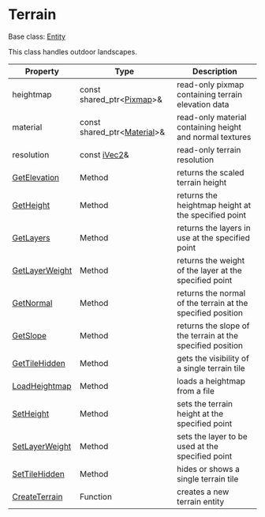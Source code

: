 # Terrain

Base class: [Entity](Entity.md)

This class handles outdoor landscapes.

| Property | Type | Description |
|-----|-----|-----|
| heightmap | const shared_ptr<[Pixmap](Pixmap.md)\>& | read-only pixmap containing terrain elevation data |
| material | const shared_ptr<[Material](Material.md)\>& | read-only material containing height and normal textures |
| resolution | const [iVec2](iVec2.md)& | read-only terrain resolution |
| [GetElevation](Terrain_GetElevation.md) | Method | returns the scaled terrain height |
| [GetHeight](Terrain_GetHeight.md) | Method | returns the heightmap height at the specified point |
| [GetLayers](Terrain_GetLayers.md) | Method | returns the layers in use at the specified point |
| [GetLayerWeight](Terrain_GetLayerWeight.md) | Method | returns the weight of the layer at the specified point |
| [GetNormal](Terrain_GetNormal.md) | Method | returns the normal of the terrain at the specified position |
| [GetSlope](Terrain_GetSlope.md) | Method | returns the slope of the terrain at the specified position |
| [GetTileHidden](Terrain_GetTileHidden.md) | Method | gets the visibility of a single terrain tile |
| [LoadHeightmap](Terrain_LoadHeightmap.md) | Method | loads a heightmap from a file |
| [SetHeight](Terrain_SetHeight.md) | Method | sets the terrain height at the specified point |
| [SetLayerWeight](Terrain_SetLayerWeight.md) | Method | sets the layer to be used at the specified point |
| [SetTileHidden](Terrain_SetTileHidden.md) | Method | hides or shows a single terrain tile |
| [CreateTerrain](CreateTerrain.md) | Function | creates a new terrain entity |
